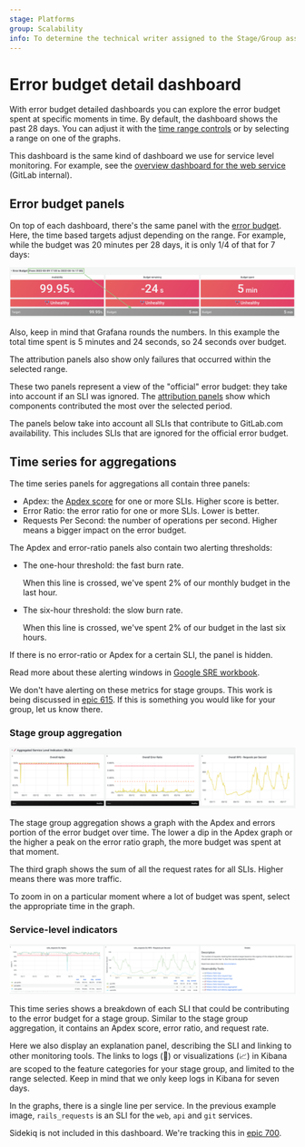 ```yaml
---
stage: Platforms
group: Scalability
info: To determine the technical writer assigned to the Stage/Group associated with this page, see https://about.gitlab.com/handbook/product/ux/technical-writing/#assignments
---
```


# Error budget detail dashboard

With error budget detailed dashboards you can explore the error budget
spent at specific moments in time. By default, the dashboard shows
the past 28 days. You can adjust it with the [time range controls](index.md#time-range-controls)
or by selecting a range on one of the graphs.

This dashboard is the same kind of dashboard we use for service level
monitoring. For example, see the
[overview dashboard for the web service](https://dashboards.gitlab.net/d/web-main) (GitLab internal).

## Error budget panels

On top of each dashboard, there's the same panel with the [error budget](../index.md#error-budget).
Here, the time based targets adjust depending on the range.
For example, while the budget was 20 minutes per 28 days, it is only 1/4 of that for 7 days:

![5m budget in 7 days](img/error_budget_detail_7d_budget.png)

Also, keep in mind that Grafana rounds the numbers. In this example the
total time spent is 5 minutes and 24 seconds, so 24 seconds over
budget.

The attribution panels also show only failures that occurred
within the selected range.

These two panels represent a view of the "official" error budget: they
take into account if an SLI was ignored.
The [attribution panels](../index.md#check-where-budget-is-being-spent) show which components
contributed the most over the selected period.

The panels below take into account all SLIs that contribute to GitLab.com availability.
This includes SLIs that are ignored for the official error budget.

## Time series for aggregations

The time series panels for aggregations all contain three panels:

- Apdex: the [Apdex score](https://en.wikipedia.org/wiki/Apdex) for one or more SLIs. Higher score is better.
- Error Ratio: the error ratio for one or more SLIs. Lower is better.
- Requests Per Second: the number of operations per second. Higher means a bigger impact on the error budget.

The Apdex and error-ratio panels also contain two alerting thresholds:

- The one-hour threshold: the fast burn rate.

  When this line is crossed, we've spent 2% of our monthly budget in the last hour.

- The six-hour threshold: the slow burn rate.

  When this line is crossed, we've spent 2% of our budget in the last six hours.

If there is no error-ratio or Apdex for a certain SLI, the panel is hidden.

Read more about these alerting windows in
[Google SRE workbook](https://sre.google/workbook/alerting-on-slos/#recommended_time_windows_and_burn_rates_f).

We don't have alerting on these metrics for stage groups.
This work is being discussed in [epic 615](https://gitlab.com/groups/gitlab-com/gl-infra/-/epics/615).
If this is something you would like for your group, let us know there.

### Stage group aggregation

![stage group aggregation graphs](img/error_budget_detail_stage_group_aggregation.png)

The stage group aggregation shows a graph with the Apdex and errors
portion of the error budget over time. The lower a dip in the Apdex
graph or the higher a peak on the error ratio graph, the more budget
was spent at that moment.

The third graph shows the sum of all the request rates for all
SLIs. Higher means there was more traffic.

To zoom in on a particular moment where a lot of budget was spent, select the appropriate time in
the graph.

### Service-level indicators

![Rails requests service level indicator](img/error_budget_detail_sli.png)

This time series shows a breakdown of each SLI that could be contributing to the
error budget for a stage group. Similar to the stage group
aggregation, it contains an Apdex score, error ratio, and request
rate.

Here we also display an explanation panel, describing the SLI and
linking to other monitoring tools. The links to logs (📖) or
visualizations (📈) in Kibana are scoped to the feature categories
for your stage group, and limited to the range selected. Keep in mind
that we only keep logs in Kibana for seven days.

In the graphs, there is a single line per service. In the previous example image,
`rails_requests` is an SLI for the `web`, `api` and `git` services.

Sidekiq is not included in this dashboard. We're tracking this in
[epic 700](https://gitlab.com/groups/gitlab-com/gl-infra/-/epics/700).
